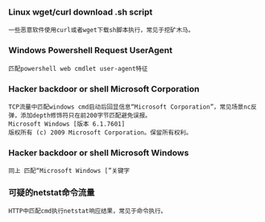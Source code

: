 ### Linux wget/curl download .sh script
    一些恶意软件使用curl或者wget下载sh脚本执行，常见于挖矿木马。

### Windows Powershell Request UserAgent
    匹配powershell web cmdlet user-agent特征

### Hacker backdoor or shell  Microsoft Corporation
    TCP流量中匹配windows cmd启动后回显信息“Microsoft Corporation”，常见场景nc反弹，添加depth修饰符只在前200字节匹配避免误报。
    Microsoft Windows [版本 6.1.7601]
    版权所有 (c) 2009 Microsoft Corporation。保留所有权利。
    
### Hacker backdoor or shell Microsoft Windows
    同上 匹配“Microsoft Windows [”关键字 

### 可疑的netstat命令流量
    HTTP中匹配cmd执行netstat响应结果，常见于命令执行。
